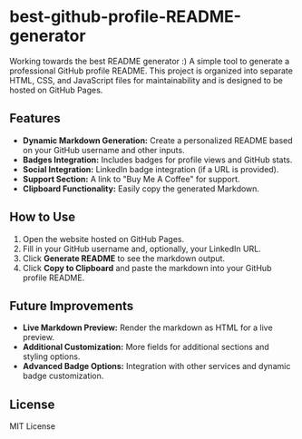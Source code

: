 # best-github-profile-README-generator

Working towards the best README generator :) A simple tool to generate a professional GitHub profile README. This project is organized into separate HTML, CSS, and JavaScript files for maintainability and is designed to be hosted on GitHub Pages.

## Features

- **Dynamic Markdown Generation:** Create a personalized README based on your GitHub username and other inputs.
- **Badges Integration:** Includes badges for profile views and GitHub stats.
- **Social Integration:** LinkedIn badge integration (if a URL is provided).
- **Support Section:** A link to "Buy Me A Coffee" for support.
- **Clipboard Functionality:** Easily copy the generated Markdown.

## How to Use

1. Open the website hosted on GitHub Pages.
2. Fill in your GitHub username and, optionally, your LinkedIn URL.
3. Click **Generate README** to see the markdown output.
4. Click **Copy to Clipboard** and paste the markdown into your GitHub profile README.

## Future Improvements

- **Live Markdown Preview:** Render the markdown as HTML for a live preview.
- **Additional Customization:** More fields for additional sections and styling options.
- **Advanced Badge Options:** Integration with other services and dynamic badge customization.

## License

MIT License
